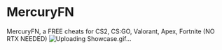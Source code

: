 # MercuryFN
MercuryFN, a FREE cheats for CS2, CS:GO, Valorant, Apex, Fortnite (NO RTX NEEDED)
![Uploading Showcase.gif…]()
